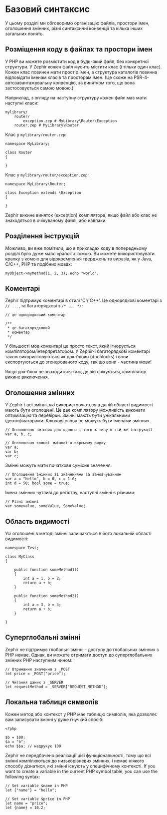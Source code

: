 # Базовий синтаксис

У цьому розділі ми обговоримо організацію файлів, простори імен, оголошення змінних, різні синтаксичні конвенції та кілька інших загальних понять.

<a name='organizing-code-in-files-and-namespaces'></a>

## Розміщення коду в файлах та простори імен

У PHP ви можете розмістити код в будь-який файл, без конкретної структури. У Zephir кожен файл мусить містити клас (і тільки один клас). Кожен клас повинен мати простір імен, а структура каталогів повинна відповідати іменам класів та просторам імен. (Це схоже на PSR-4-автозавантажувальну конвенцію, за винятком того, що вона застосовується самою мовою.)

Наприклад, з огляду на наступну структуру кожен файл має мати наступні класи:

    mylibrary/
        router/
            exception.zep # MyLibrary\Router\Exception
        router.zep # MyLibrary\Router
    

Клас у `mylibrary/router.zep`:

    namespace MyLibrary;
    
    class Router
    {
    
    }
    

Клас у `mylibrary/router/exception.zep`:

    namespace MyLibrary\Router;
    
    class Exception extends \Exception
    {
    
    }
    

Zephir викине виняток (exception) компілятора, якщо файл або клас не знаходяться в очікуваному файлі, або навпаки.

<a name='instruction-separation'></a>

## Розділення інструкцій

Можливо, ви вже помітили, що в прикладах коду в попередньому розділі було дуже мало крапок з комою. Ви можете використовувати крапку з комою для відокремлення тверджень та виразів, як у Java, C/C++, PHP та подібних мовах:

    myObject->myMethod(1, 2, 3); echo "world";
    

<a name='comments'></a>

## Коментарі

Zephir підтримує коментарі в стилі 'C'/'C++'. Це однорядкові коментарі з `// ...`, та багаторядкові з `/* ... */`:

    // це однорядковий коментар
    
    /**
     * це багаторядковий
     * коментар
     */
    

У більшості мов коментарі це просто текст, який ігнорується компілятором/інтерпретатором. У Zephir-і багаторядкові коментарі також використовуються як док-блоки (docblocks) і вони експортуються до згенерованого коду, так що вони - частина мови!

Якщо док-блок не знаходиться там, де він очікується, компілятор викине виключення.

<a name='variable-declarations'></a>

## Оголошення змінних

У Zephir-і всі змінні, які використовуються в даній області видимості мають бути оголошені. Це дає компілятору можливість виконати оптимізацію та перевірки. Змінні мають бути унікальними ідентифікаторами. Ключові слова не можуть бути іменами змінних.

    // Оголошення змінних для одного і того ж типу в тій же інструкції
    var a, b, c;
    
    // Оголошення кожної змінної в окремому рядку
    var a;
    var b;
    var c;
    

Змінні можуть мати початкове сумісне значення:

    // Оголошення змінних зі значеннями за замовчуванням
    var a = "hello", b = 0, c = 1.0;
    int d = 50; bool some = true;
    

Імена змінних чутливі до регістру, наступні змінні є різними:

    // Різні змінні
    var somevalue, someValue, SomeValue;
    

<a name='variable-scope'></a>

## Область видимості

Усі оголошені в методі змінні залишаються в його локальній області видимості:

    namespace Test;
    
    class MyClass
    {
    
        public function someMethod1()
        {
            int a = 1, b = 2;
            return a + b;
        }
    
        public function someMethod2()
        {
            int a = 3, b = 4;
            return a + b;
        }
    
    }
    

<a name='super-global'></a>

## Суперглобальні змінні

Zephir не підтримує глобальні змінні - доступу до глобальних змінних з PHP немає. Однак, ви можете отримати доступ до суперглобальних змінних PHP наступним чином:

    // Отримання значення з _POST
    let price = _POST["price"];
    
    // Читання даних з _SERVER
    let requestMethod = _SERVER["REQUEST_METHOD"];
    

<a name='local-symbol-table'></a>

## Локальна таблиця символів

Кожен метод або контекст у PHP має таблицю символів, яка дозволяє вам записувати змінні у дуже гнучкий спосіб:

    <?php
    
    $b = 100;
    $a = "b";
    echo $$a; // надрукує 100
    

Zephir не передбачено реалізації цієї функціональності, тому що всі змінні компілюються до низькорівневих змінних, і немає ніякого способу дізнатися, які змінні існують у специфічному контексті. If you want to create a variable in the current PHP symbol table, you can use the following syntax:

    // Set variable $name in PHP
    let {"name"} = "hello";
    
    // Set variable $price in PHP
    let name = "price";
    let {name} = 10.2;